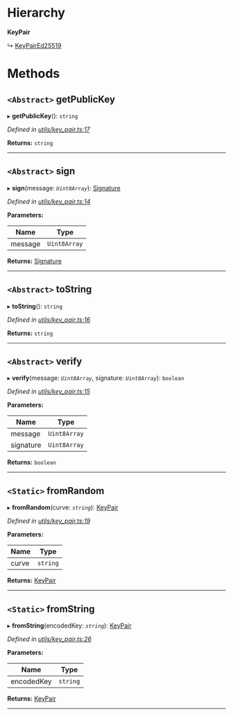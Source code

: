 

# Hierarchy

**KeyPair**

↳  [KeyPairEd25519](_utils_key_pair_.keypaired25519.md)

# Methods

<a id="getpublickey"></a>

## `<Abstract>` getPublicKey

▸ **getPublicKey**(): `string`

*Defined in [utils/key_pair.ts:17](https://github.com/nearprotocol/nearlib/blob/7e040fa/src.ts/utils/key_pair.ts#L17)*

**Returns:** `string`

___
<a id="sign"></a>

## `<Abstract>` sign

▸ **sign**(message: *`Uint8Array`*): [Signature](../interfaces/_utils_key_pair_.signature.md)

*Defined in [utils/key_pair.ts:14](https://github.com/nearprotocol/nearlib/blob/7e040fa/src.ts/utils/key_pair.ts#L14)*

**Parameters:**

| Name | Type |
| ------ | ------ |
| message | `Uint8Array` |

**Returns:** [Signature](../interfaces/_utils_key_pair_.signature.md)

___
<a id="tostring"></a>

## `<Abstract>` toString

▸ **toString**(): `string`

*Defined in [utils/key_pair.ts:16](https://github.com/nearprotocol/nearlib/blob/7e040fa/src.ts/utils/key_pair.ts#L16)*

**Returns:** `string`

___
<a id="verify"></a>

## `<Abstract>` verify

▸ **verify**(message: *`Uint8Array`*, signature: *`Uint8Array`*): `boolean`

*Defined in [utils/key_pair.ts:15](https://github.com/nearprotocol/nearlib/blob/7e040fa/src.ts/utils/key_pair.ts#L15)*

**Parameters:**

| Name | Type |
| ------ | ------ |
| message | `Uint8Array` |
| signature | `Uint8Array` |

**Returns:** `boolean`

___
<a id="fromrandom"></a>

## `<Static>` fromRandom

▸ **fromRandom**(curve: *`string`*): [KeyPair](_utils_key_pair_.keypair.md)

*Defined in [utils/key_pair.ts:19](https://github.com/nearprotocol/nearlib/blob/7e040fa/src.ts/utils/key_pair.ts#L19)*

**Parameters:**

| Name | Type |
| ------ | ------ |
| curve | `string` |

**Returns:** [KeyPair](_utils_key_pair_.keypair.md)

___
<a id="fromstring"></a>

## `<Static>` fromString

▸ **fromString**(encodedKey: *`string`*): [KeyPair](_utils_key_pair_.keypair.md)

*Defined in [utils/key_pair.ts:26](https://github.com/nearprotocol/nearlib/blob/7e040fa/src.ts/utils/key_pair.ts#L26)*

**Parameters:**

| Name | Type |
| ------ | ------ |
| encodedKey | `string` |

**Returns:** [KeyPair](_utils_key_pair_.keypair.md)

___

